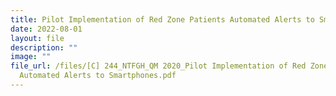 ```yaml
---
title: Pilot Implementation of Red Zone Patients Automated Alerts to Smartphones
date: 2022-08-01
layout: file
description: ""
image: ""
file_url: /files/[C] 244_NTFGH_QM 2020_Pilot Implementation of Red Zone Patients
  Automated Alerts to Smartphones.pdf
---
```

